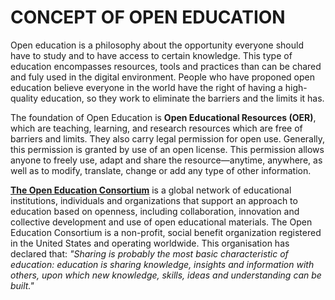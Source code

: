 # CONCEPT OF OPEN EDUCATION

Open education is a philosophy about the opportunity everyone should have to study and to have access to certain knowledge.
This type of education encompasses resources, tools and practices than can be chared and fuly used in the digital environment. People who have proponed open education believe everyone in the world have the right of having a high-quality education, so they work to eliminate the barriers and the limits it has.

The foundation of Open Education is **Open Educational Resources (OER)**, which are teaching, learning, and research resources which are free of barriers and limits. They also carry legal permission for open use. Generally, this permission is granted by use of an open license. This permission allows anyone to freely use, adapt and share the resource—anytime, anywhere, as well as to modify, translate, change or add any type of other information. 

[**The Open Education Consortium**](http://www.oeconsortium.org/) is a global network of educational institutions, individuals and organizations that support an approach to education based on openness, including collaboration, innovation and collective development and use of open educational materials. The Open Education Consortium is a non-profit, social benefit organization registered in the United States and operating worldwide. This organisation has declared that:
	*"Sharing is probably the most basic characteristic of education: education is sharing knowledge, insights and information with others, upon which new knowledge, skills, ideas and understanding can be built."*